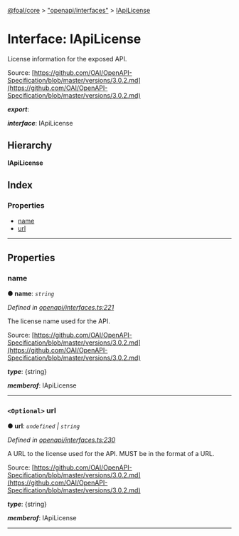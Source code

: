 [@foal/core](../README.md) > ["openapi/interfaces"](../modules/_openapi_interfaces_.md) > [IApiLicense](../interfaces/_openapi_interfaces_.iapilicense.md)

# Interface: IApiLicense

License information for the exposed API.

Source: [https://github.com/OAI/OpenAPI-Specification/blob/master/versions/3.0.2.md](https://github.com/OAI/OpenAPI-Specification/blob/master/versions/3.0.2.md)

*__export__*: 

*__interface__*: IApiLicense

## Hierarchy

**IApiLicense**

## Index

### Properties

* [name](_openapi_interfaces_.iapilicense.md#name)
* [url](_openapi_interfaces_.iapilicense.md#url)

---

## Properties

<a id="name"></a>

###  name

**● name**: *`string`*

*Defined in [openapi/interfaces.ts:221](https://github.com/FoalTS/foal/blob/aac11366/packages/core/src/openapi/interfaces.ts#L221)*

The license name used for the API.

Source: [https://github.com/OAI/OpenAPI-Specification/blob/master/versions/3.0.2.md](https://github.com/OAI/OpenAPI-Specification/blob/master/versions/3.0.2.md)

*__type__*: {string}

*__memberof__*: IApiLicense

___
<a id="url"></a>

### `<Optional>` url

**● url**: *`undefined` \| `string`*

*Defined in [openapi/interfaces.ts:230](https://github.com/FoalTS/foal/blob/aac11366/packages/core/src/openapi/interfaces.ts#L230)*

A URL to the license used for the API. MUST be in the format of a URL.

Source: [https://github.com/OAI/OpenAPI-Specification/blob/master/versions/3.0.2.md](https://github.com/OAI/OpenAPI-Specification/blob/master/versions/3.0.2.md)

*__type__*: {string}

*__memberof__*: IApiLicense

___

